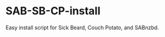 SAB-SB-CP-install
=================

Easy install script for Sick Beard, Couch Potato, and SABnzbd.
